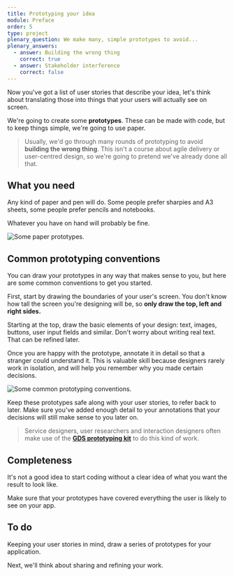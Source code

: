 ```yaml
---
title: Prototyping your idea
module: Preface
order: 5
type: project
plenary_question: We make many, simple prototypes to avoid...
plenary_answers:
  - answer: Building the wrong thing
    correct: true
  - answer: Stakeholder interference
    correct: false
---
```



Now you've got a list of user stories that describe your idea, let's think about translating those into things that your users will actually see on screen.

We're going to create some **prototypes**. These can be made with code, but to keep things simple, we're going to use paper.

> Usually, we'd go through many rounds of prototyping to avoid **building the wrong thing**. This isn't a course about agile delivery or user-centred design, so we're going to pretend we've already done all that.

## What you need
Any kind of paper and pen will do. Some people prefer sharpies and A3 sheets, some people prefer pencils and notebooks.

Whatever you have on hand will probably be fine.

![Some paper prototypes.](/1.5-prototyping.jpg)

## Common prototyping conventions
You can draw your prototypes in any way that makes sense to you, but here are some common conventions to get you started.

First, start by drawing the boundaries of your user's screen. You don't know how tall the screen you're designing will be, so **only draw the top, left and right sides.**

Starting at the top, draw the basic elements of your design: text, images, buttons, user input fields and similar. Don't worry about writing real text. That can be refined later.

Once you are happy with the prototype, annotate it in detail so that a stranger could understand it. This is valuable skill because designers rarely work in isolation, and will help you remember why you made certain decisions.

![Some common prototyping conventions.](/1.5-prototyping-2.svg)

Keep these prototypes safe along with your user stories, to refer back to later. Make sure you've added enough detail to your annotations that your decisions will still make sense to you later on.

> Service designers, user researchers and interaction designers often make use of the **[GDS prototyping kit](https://govuk-prototype-kit.herokuapp.com/docs)** to do this kind of work.

## Completeness
It's not a good idea to start coding without a clear idea of what you want the result to look like.

Make sure that your prototypes have covered everything the user is likely to see on your app.

<div class="todo">
		<h2>To do</h2>
		<p>Keeping your user stories in mind, draw a series of prototypes for your application.</p>
</div>

Next, we'll think about sharing and refining your work.
